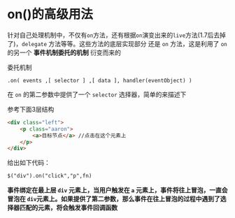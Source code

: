 # on()的高级用法


针对自己处理机制中，不仅有`on`方法，还有根据`on`演变出来的`live`方法(1.7后去掉了)，`delegate` 方法等等。这些方法的底层实现部分 还是 `on` 方法，这是利用了 `on` 的另一个 **事件机制委托的机制** 衍变而来的

委托机制

`.on( events ,[ selector ] ,[ data ], handler(eventObject) )`

在 `on` 的第二参数中提供了一个 `selector` 选择器，简单的来描述下

参考下面3层结构

```html
<div class="left">
    <p class="aaron">
        <a>目标节点</a> //点击在这个元素上
    </p>
</div>
```

给出如下代码：

```html
$("div").on("click","p",fn)
```

**事件绑定在最上层 `div` 元素上，当用户触发在 `a` 元素上，事件将往上冒泡，一直会冒泡在 `div`元素上。如果提供了第二参数，那么事件在往上冒泡的过程中遇到了选择器匹配的元素，将会触发事件回调函数**

